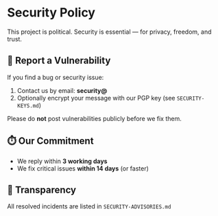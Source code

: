 # Security Policy

This project is political. Security is essential — for privacy, freedom, and trust.

## 📩 Report a Vulnerability

If you find a bug or security issue:

1. Contact us by email: **security@**
2. Optionally encrypt your message with our PGP key (see `SECURITY-KEYS.md`)

Please do **not** post vulnerabilities publicly before we fix them.

## ⏱️ Our Commitment

- We reply within **3 working days**
- We fix critical issues **within 14 days** (or faster)

## 📜 Transparency

All resolved incidents are listed in `SECURITY-ADVISORIES.md`
